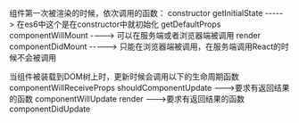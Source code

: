 组件第一次被渲染的时候，依次调用的函数：
	constructor
	getInitialState -----> 在es6中这个是在constructor中就初始化
	getDefaultProps
	componentWillMount ----> 可以在服务端或者浏览器端被调用
	render
	componentDidMount  -----> 只能在浏览器端被调用，在服务端调用React的时候不会被调用
	
当组件被装载到DOM树上时，更新时候会调用以下的生命周期函数
	componentWillReceiveProps
	shouldComponentUpdate --->要求有返回结果的函数
	componentWillUpdate
	render  --->要求有返回结果的函数
	componentDidUpdate